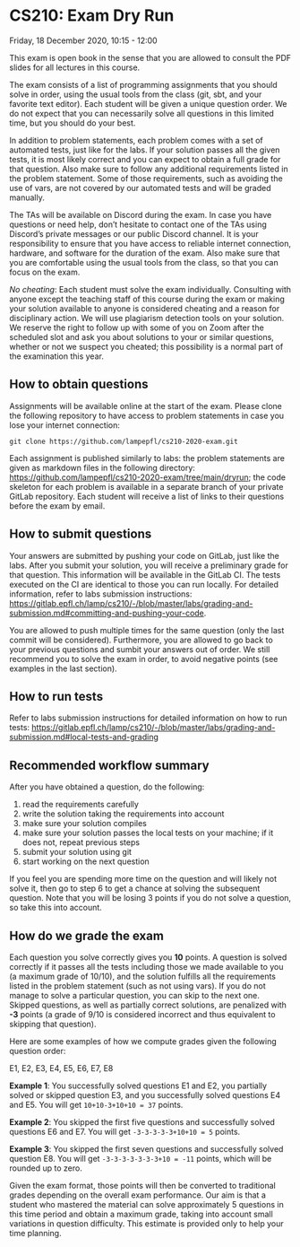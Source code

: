 # CS210: Exam Dry Run

Friday, 18 December 2020, 10:15 - 12:00

This exam is open book in the sense that you are allowed to consult the PDF slides for all lectures in this course.

The exam consists of a list of programming assignments that you should solve in order, using the usual tools from the class (git, sbt, and your favorite text editor). Each student will be given a unique question order. We do not expect that you can necessarily solve all questions in this limited time, but you should do your best.

In addition to problem statements, each problem comes with a set of automated tests, just like for the labs. If your solution passes all the given tests, it is most likely correct and you can expect to obtain a full grade for that question. Also make sure to follow any additional requirements listed in the problem statement. Some of those requirements, such as avoiding the use of vars, are not covered by our automated tests and will be graded manually.

The TAs will be available on Discord during the exam. In case you have questions or need help, don’t hesitate to contact one of the TAs using Discord’s private messages or our public Discord channel. It is your responsibility to ensure that you have access to reliable internet connection, hardware, and software for the duration of the exam. Also make sure that you are comfortable using the usual tools from the class, so that you can focus on the exam.

*No cheating*: Each student must solve the exam individually. Consulting with anyone except the teaching staff of this course during the exam or making your solution available to anyone is considered cheating and a reason for disciplinary action. We will use plagiarism detection tools on your solution. We reserve the right to follow up with some of you on Zoom after the scheduled slot and ask you about solutions to your or similar questions, whether or not we suspect you cheated; this possibility is a normal part of the examination this year.

## How to obtain questions

Assignments will be available online at the start of the exam. Please clone the following repository to have access to problem statements in case you lose your internet connection:

```
git clone https://github.com/lampepfl/cs210-2020-exam.git
```

Each assignment is published similarly to labs: the problem statements are given as markdown files in the following directory: https://github.com/lampepfl/cs210-2020-exam/tree/main/dryrun; the code skeleton for each problem is available in a separate branch of your private GitLab repository. Each student will receive a list of links to their questions before the exam by email.

## How to submit questions

Your answers are submitted by pushing your code on GitLab, just like the labs. After you submit your solution, you will receive a preliminary grade for that question. This information will be available in the GitLab CI. The tests executed on the CI are identical to those you can run locally. For detailed information, refer to labs submission instructions: https://gitlab.epfl.ch/lamp/cs210/-/blob/master/labs/grading-and-submission.md#committing-and-pushing-your-code.

You are allowed to push multiple times for the same question (only the last commit will be considered). Furthermore, you are allowed to go back to your previous questions and sumbit your answers out of order. We still recommend you to solve the exam in order, to avoid negative points (see examples in the last section).

## How to run tests

Refer to labs submission instructions for detailed information on how to run tests: https://gitlab.epfl.ch/lamp/cs210/-/blob/master/labs/grading-and-submission.md#local-tests-and-grading

## Recommended workflow summary

After you have obtained a question, do the following:

1. read the requirements carefully
2. write the solution taking the requirements into account
3. make sure your solution compiles
4. make sure your solution passes the local tests on your machine; if it does not, repeat previous steps
5. submit your solution using git
6. start working on the next question

If you feel you are spending more time on the question and will likely not solve it, then go to step 6 to get a chance at solving the subsequent question. Note that you will be losing 3 points if you do not solve a question, so take this into account.

## How do we grade the exam

Each question you solve correctly gives you **10** points. A question is solved correctly if it passes all the tests including those we made available to you (a maximum grade of 10/10), and the solution fulfills all the requirements listed in the problem statement (such as not using vars). If you do not manage to solve a particular question, you can skip to the next one. Skipped questions, as well as partially correct solutions, are penalized with **-3** points (a grade of 9/10 is considered incorrect and thus equivalent to skipping that question).

Here are some examples of how we compute grades given the following question order:

E1, E2, E3, E4, E5, E6, E7, E8

**Example 1**:
You successfully solved questions E1 and E2, you partially solved or skipped question E3, and you successfully solved questions E4 and E5. You will get `10+10-3+10+10 = 37` points.

**Example 2**:
You skipped the first five questions and successfully solved questions E6 and E7. You will get `-3-3-3-3-3+10+10 = 5` points.

**Example 3**:
You skipped the first seven questions and successfully solved question E8. You will get `-3-3-3-3-3-3-3+10 = -11` points, which will be rounded up to zero.

Given the exam format, those points will then be converted to traditional grades depending on the overall exam performance. Our aim is that a student who mastered the material can solve approximately 5 questions in this time period and obtain a maximum grade, taking into account small variations in question difficulty. This estimate is provided only to help your time planning.
